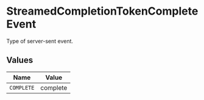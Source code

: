 # StreamedCompletionTokenCompleteEvent

Type of server-sent event.


## Values

| Name       | Value      |
| ---------- | ---------- |
| `COMPLETE` | complete   |